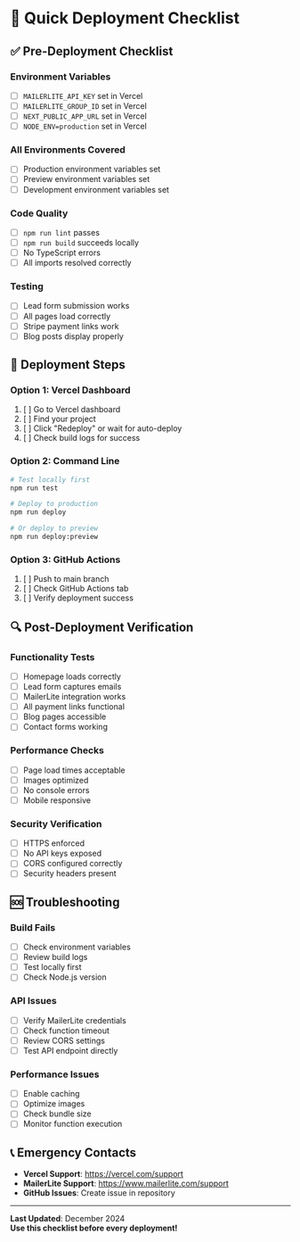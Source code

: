 # 🚀 Quick Deployment Checklist

## ✅ Pre-Deployment Checklist

### Environment Variables
- [ ] `MAILERLITE_API_KEY` set in Vercel
- [ ] `MAILERLITE_GROUP_ID` set in Vercel  
- [ ] `NEXT_PUBLIC_APP_URL` set in Vercel
- [ ] `NODE_ENV=production` set in Vercel

### All Environments Covered
- [ ] Production environment variables set
- [ ] Preview environment variables set
- [ ] Development environment variables set

### Code Quality
- [ ] `npm run lint` passes
- [ ] `npm run build` succeeds locally
- [ ] No TypeScript errors
- [ ] All imports resolved correctly

### Testing
- [ ] Lead form submission works
- [ ] All pages load correctly
- [ ] Stripe payment links work
- [ ] Blog posts display properly

## 🚀 Deployment Steps

### Option 1: Vercel Dashboard
1. [ ] Go to Vercel dashboard
2. [ ] Find your project
3. [ ] Click "Redeploy" or wait for auto-deploy
4. [ ] Check build logs for success

### Option 2: Command Line
```bash
# Test locally first
npm run test

# Deploy to production
npm run deploy

# Or deploy to preview
npm run deploy:preview
```

### Option 3: GitHub Actions
1. [ ] Push to main branch
2. [ ] Check GitHub Actions tab
3. [ ] Verify deployment success

## 🔍 Post-Deployment Verification

### Functionality Tests
- [ ] Homepage loads correctly
- [ ] Lead form captures emails
- [ ] MailerLite integration works
- [ ] All payment links functional
- [ ] Blog pages accessible
- [ ] Contact forms working

### Performance Checks
- [ ] Page load times acceptable
- [ ] Images optimized
- [ ] No console errors
- [ ] Mobile responsive

### Security Verification
- [ ] HTTPS enforced
- [ ] No API keys exposed
- [ ] CORS configured correctly
- [ ] Security headers present

## 🆘 Troubleshooting

### Build Fails
- [ ] Check environment variables
- [ ] Review build logs
- [ ] Test locally first
- [ ] Check Node.js version

### API Issues
- [ ] Verify MailerLite credentials
- [ ] Check function timeout
- [ ] Review CORS settings
- [ ] Test API endpoint directly

### Performance Issues
- [ ] Enable caching
- [ ] Optimize images
- [ ] Check bundle size
- [ ] Monitor function execution

## 📞 Emergency Contacts

- **Vercel Support**: https://vercel.com/support
- **MailerLite Support**: https://www.mailerlite.com/support
- **GitHub Issues**: Create issue in repository

---

**Last Updated**: December 2024  
**Use this checklist before every deployment!**
